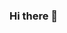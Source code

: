 ### Hi there 👋

<!--
**realyasster/realyasster** is a ✨ _special_ ✨ repository because its `README.md` (this file) appears on your GitHub profile.

[![My Skills](https://skillicons.dev/icons?i=html,css,php,cs)](https://skillicons.dev)
